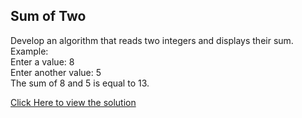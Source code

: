 ## Sum of Two

Develop an algorithm that reads two integers and displays their sum. <br>
Example: <br>
Enter a value: 8 <br>
Enter another value: 5 <br>
The sum of 8 and 5 is equal to 13. <br>

[Click Here to view the solution](https://github.com/davi-p-oliveira-11/JavaScriptCodeHub/blob/main/Challenges/Average-of-Two/solution.js)

